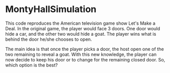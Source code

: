 # MontyHallSimulation
This code reproduces the American television game show Let's Make a Deal.
In the original game, the player would face 3 doors. One door
would hide a car, and the other two would hide a goat. The player 
wins what is behind the door he/she chooses to open.

The main idea is that once the player picks a door, the host open one 
of the two remaining to reveal a goat. With this new knowledge, the player
can now decide to keep his door or to change for the remaining closed door.
So, which option is the best?